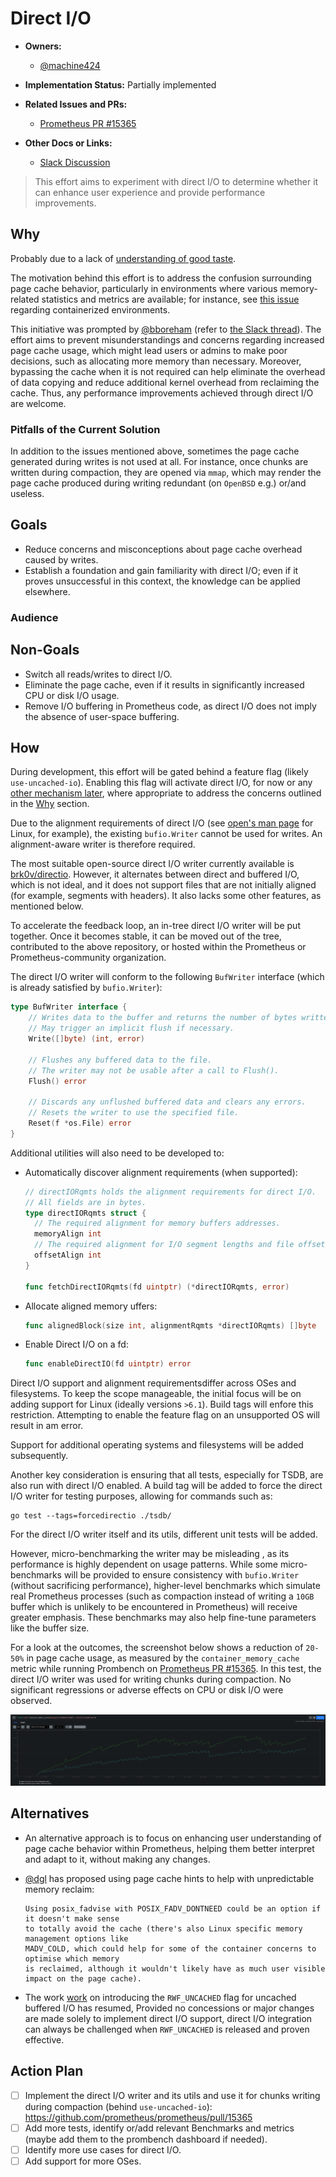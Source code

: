 # Direct I/O

* **Owners:**
  * [@machine424](https://github.com/machine424)

* **Implementation Status:** Partially implemented

* **Related Issues and PRs:**
  * [Prometheus PR #15365](https://github.com/prometheus/prometheus/pull/15365)

* **Other Docs or Links:**
  * [Slack Discussion](https://cloud-native.slack.com/archives/C01AUBA4PFE/p1726674665380109)

> This effort aims to experiment with direct I/O to determine whether it can enhance user
> experience and provide performance improvements.

## Why

Probably due to a lack of [understanding of good taste](https://yarchive.net/comp/linux/o_direct.html).

The motivation behind this effort is to address the confusion surrounding page cache behavior,
particularly in environments where various memory-related statistics and metrics are available; for
instance, see [this issue](https://github.com/kubernetes/kubernetes/issues/43916) regarding
containerized environments.

This initiative was prompted by [@bboreham](https://github.com/bboreham)
(refer to [the Slack thread](https://cloud-native.slack.com/archives/C01AUBA4PFE/p1726674665380109)).
The effort aims to prevent misunderstandings and concerns regarding increased page cache usage, which
might lead users or admins to make poor decisions, such as allocating more memory than necessary.
Moreover, bypassing the cache when it is not required can help eliminate the overhead of data copying
and reduce additional kernel overhead from reclaiming the cache. Thus, any performance improvements
achieved through direct I/O are welcome.

### Pitfalls of the Current Solution

In addition to the issues mentioned above, sometimes the page cache generated during writes is not
used at all. For instance, once chunks are written during compaction, they are opened via
`mmap`, which may render the page cache produced during writing redundant (on `OpenBSD` e.g.) or/and
useless.

## Goals

* Reduce concerns and misconceptions about page cache overhead caused by writes.
* Establish a foundation and gain familiarity with direct I/O; even if it proves unsuccessful in
  this context, the knowledge can be applied elsewhere.

### Audience

## Non-Goals

* Switch all reads/writes to direct I/O.
* Eliminate the page cache, even if it results in significantly increased CPU or disk I/O usage.
* Remove I/O buffering in Prometheus code, as direct I/O does not imply the absence of user-space
  buffering.

## How

During development, this effort will be gated behind a feature flag (likely `use-uncached-io`).
Enabling this flag will activate direct I/O, for now or any [other mechanism later](#alternatives),
where appropriate to address the concerns outlined in the [Why](#why) section.

Due to the alignment requirements of direct I/O
(see [open's man page](https://man7.org/linux/man-pages/man2/open.2.html) for Linux, for example), the
existing `bufio.Writer` cannot be used for writes. An alignment-aware writer is therefore required.

The most suitable open-source direct I/O writer currently available is
[brk0v/directio](https://github.com/brk0v/directio). However, it alternates between direct and buffered
I/O, which is not ideal, and it does not support files that are not initially aligned
(for example, segments with headers). It also lacks some other features, as mentioned below.

To accelerate the feedback loop, an in-tree direct I/O writer will be put together. Once it becomes
stable, it can be moved out of the tree, contributed to the above repository, or hosted within the
Prometheus or Prometheus-community organization.

The direct I/O writer will conform to the following `BufWriter` interface (which is already satisfied
by `bufio.Writer`):

```go
type BufWriter interface {
	// Writes data to the buffer and returns the number of bytes written.
	// May trigger an implicit flush if necessary.
	Write([]byte) (int, error)

	// Flushes any buffered data to the file.
	// The writer may not be usable after a call to Flush().
	Flush() error

	// Discards any unflushed buffered data and clears any errors.
	// Resets the writer to use the specified file.
	Reset(f *os.File) error
}
```

Additional utilities will also need to be developed to:

* Automatically discover alignment requirements (when supported):

  ```go
  // directIORqmts holds the alignment requirements for direct I/O.
  // All fields are in bytes.
  type directIORqmts struct {
  	// The required alignment for memory buffers addresses.
  	memoryAlign int
  	// The required alignment for I/O segment lengths and file offsets.
  	offsetAlign int
  }

  func fetchDirectIORqmts(fd uintptr) (*directIORqmts, error)
  ```

* Allocate aligned memory uffers:

  ```go
  func alignedBlock(size int, alignmentRqmts *directIORqmts) []byte
  ```

* Enable Direct I/O on a fd:

  ```go
  func enableDirectIO(fd uintptr) error
  ```

Direct I/O support and alignment requirementsdiffer across OSes and filesystems. To keep the scope
manageable, the initial focus will be on adding support for Linux (ideally versions `>6.1`). Build
tags will enfore this restriction. Attempting to enable the feature flag on an unsupported OS will
result in am error.

Support for additional operating systems and filesystems will be added subsequently.

Another key consideration is ensuring that all tests, especially for TSDB, are also run with direct
I/O enabled. A build tag will be added to force the direct I/O writer for testing purposes, allowing
for commands such as:

```shell
go test --tags=forcedirectio ./tsdb/
```

For the direct I/O writer itself and its utils, different unit tests will be added.

However, micro-benchmarking the writer may be misleading , as its performance is highly dependent
on usage patterns. While some micro-benchmarks will be provided to ensure consistency with
`bufio.Writer` (without sacrificing performance), higher-level benchmarks which simulate real
Prometheus processes (such as compaction instead of writing a `10GB` buffer which is unlikely to
be encountered in Prometheus) will receive greater emphasis. These benchmarks may also help
fine-tune parameters like the buffer size.

For a look at the outcomes, the screenshot below shows a reduction of `20-50%` in page cache usage,
as measured by the `container_memory_cache` metric while running Prombench on
[Prometheus PR #15365](https://github.com/prometheus/prometheus/pull/15365). In this test, the
direct I/O writer was used for writing chunks during compaction. No significant regressions or
adverse effects on CPU or disk I/O were observed.

![container_memory_cache](../assets/2025-01-02_direct-io/container_memory_cache.png)

## Alternatives

- An alternative approach is to focus on enhancing user understanding of page cache behavior within
  Prometheus, helping them better interpret and adapt to it, without making any changes.

- [@dgl](https://github.com/dgl) has proposed using page cache hints to help with unpredictable
  memory reclaim:

  ```
  Using posix_fadvise with POSIX_FADV_DONTNEED could be an option if it doesn't make sense
  to totally avoid the cache (there's also Linux specific memory management options like
  MADV_COLD, which could help for some of the container concerns to optimise which memory
  is reclaimed, although it wouldn't likely have as much user visible impact on the page cache).
  ```

- The work [work](https://lore.kernel.org/linux-fsdevel/20241111234842.2024180-1-axboe@kernel.dk/T/#cluster-upstream-ci)
  on introducing the `RWF_UNCACHED` flag for uncached buffered I/O has resumed, Provided no concessions
  or major changes are made solely to implement direct I/O support, direct I/O integration can always
  be challenged when `RWF_UNCACHED` is released and proven effective.

## Action Plan

* [ ] Implement the direct I/O writer and its utils and use it for chunks writing
  during compaction (behind `use-uncached-io`): https://github.com/prometheus/prometheus/pull/15365
* [ ] Add more tests, identify or/add relevant Benchmarks and metrics (maybe add them to the
  prombench dashboard if needed).
* [ ] Identify more use cases for direct I/O.
* [ ] Add support for more OSes.
